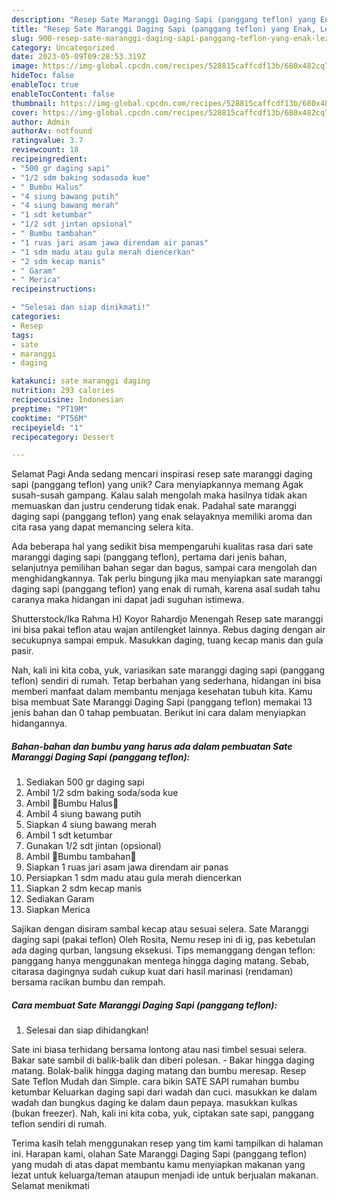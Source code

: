 ```yaml
---
description: "Resep Sate Maranggi Daging Sapi (panggang teflon) yang Enak, Lezat"
title: "Resep Sate Maranggi Daging Sapi (panggang teflon) yang Enak, Lezat"
slug: 900-resep-sate-maranggi-daging-sapi-panggang-teflon-yang-enak-lezat
category: Uncategorized
date: 2023-05-09T09:28:53.319Z
image: https://img-global.cpcdn.com/recipes/528815caffcdf13b/680x482cq70/sate-maranggi-daging-sapi-panggang-teflon-foto-resep-utama.jpg
hideToc: false
enableToc: true
enableTocContent: false
thumbnail: https://img-global.cpcdn.com/recipes/528815caffcdf13b/680x482cq70/sate-maranggi-daging-sapi-panggang-teflon-foto-resep-utama.jpg
cover: https://img-global.cpcdn.com/recipes/528815caffcdf13b/680x482cq70/sate-maranggi-daging-sapi-panggang-teflon-foto-resep-utama.jpg
author: Admin
authorAv: notfound
ratingvalue: 3.7
reviewcount: 18
recipeingredient:
- "500 gr daging sapi"
- "1/2 sdm baking sodasoda kue"
- " Bumbu Halus"
- "4 siung bawang putih"
- "4 siung bawang merah"
- "1 sdt ketumbar"
- "1/2 sdt jintan opsional"
- " Bumbu tambahan"
- "1 ruas jari asam jawa direndam air panas"
- "1 sdm madu atau gula merah diencerkan"
- "2 sdm kecap manis"
- " Garam"
- " Merica"
recipeinstructions:

- "Selesai dan siap dinikmati!"
categories:
- Resep
tags:
- sate
- maranggi
- daging

katakunci: sate maranggi daging 
nutrition: 293 calories
recipecuisine: Indonesian
preptime: "PT19M"
cooktime: "PT56M"
recipeyield: "1"
recipecategory: Dessert

---
```



Selamat Pagi Anda sedang mencari inspirasi resep sate maranggi daging sapi (panggang teflon) yang unik? Cara menyiapkannya memang Agak susah-susah gampang. Kalau salah mengolah maka hasilnya tidak akan memuaskan dan justru cenderung tidak enak. Padahal sate maranggi daging sapi (panggang teflon) yang enak selayaknya memiliki aroma dan cita rasa yang dapat memancing selera kita.


Ada beberapa hal yang sedikit bisa mempengaruhi kualitas rasa dari sate maranggi daging sapi (panggang teflon), pertama dari jenis bahan, selanjutnya pemilihan bahan segar dan bagus, sampai cara mengolah dan menghidangkannya. Tak perlu bingung jika mau menyiapkan sate maranggi daging sapi (panggang teflon) yang enak di rumah, karena asal sudah tahu caranya maka hidangan ini dapat jadi suguhan istimewa.

Shutterstock/Ika Rahma H) Koyor Rahardjo Menengah Resep sate maranggi ini bisa pakai teflon atau wajan antilengket lainnya. Rebus daging dengan air secukupnya sampai empuk. Masukkan daging, tuang kecap manis dan gula pasir.


Nah, kali ini kita coba, yuk, variasikan sate maranggi daging sapi (panggang teflon) sendiri di rumah. Tetap berbahan yang sederhana, hidangan ini bisa memberi manfaat dalam membantu menjaga kesehatan tubuh kita. Kamu bisa membuat Sate Maranggi Daging Sapi (panggang teflon) memakai 13 jenis bahan dan 0 tahap pembuatan. Berikut ini cara dalam menyiapkan hidangannya.

<!--inarticleads1-->

##### Bahan-bahan dan bumbu yang harus ada dalam pembuatan Sate Maranggi Daging Sapi (panggang teflon):

1. Sediakan 500 gr daging sapi
1. Ambil 1/2 sdm baking soda/soda kue
1. Ambil  🍢Bumbu Halus🍢
1. Ambil 4 siung bawang putih
1. Siapkan 4 siung bawang merah
1. Ambil 1 sdt ketumbar
1. Gunakan 1/2 sdt jintan (opsional)
1. Ambil  🍢Bumbu tambahan🍢
1. Siapkan 1 ruas jari asam jawa direndam air panas
1. Persiapkan 1 sdm madu atau gula merah diencerkan
1. Siapkan 2 sdm kecap manis
1. Sediakan  Garam
1. Siapkan  Merica


Sajikan dengan disiram sambal kecap atau sesuai selera. Sate Maranggi daging sapi (pakai teflon) Oleh Rosita, Nemu resep ini di ig, pas kebetulan ada daging qurban, langsung eksekusi. Tips memanggang dengan teflon: panggang hanya menggunakan mentega hingga daging matang. Sebab, citarasa dagingnya sudah cukup kuat dari hasil marinasi (rendaman) bersama racikan bumbu dan rempah. 

<!--inarticleads2-->

##### Cara membuat Sate Maranggi Daging Sapi (panggang teflon):


1. Selesai dan siap dihidangkan!

Sate ini biasa terhidang bersama lontong atau nasi timbel sesuai selera. Bakar sate sambil di balik-balik dan diberi polesan. - Bakar hingga daging matang. Bolak-balik hingga daging matang dan bumbu meresap. Resep Sate Teflon Mudah dan Simple. cara bikin SATE SAPI rumahan bumbu ketumbar Keluarkan daging sapi dari wadah dan cuci. masukkan ke dalam wadah dan bungkus daging ke dalam daun pepaya. masukkan kulkas (bukan freezer). Nah, kali ini kita coba, yuk, ciptakan sate sapi, panggang teflon sendiri di rumah. 

Terima kasih telah menggunakan resep yang tim kami tampilkan di halaman ini. Harapan kami, olahan Sate Maranggi Daging Sapi (panggang teflon) yang mudah di atas dapat membantu kamu menyiapkan makanan yang lezat untuk keluarga/teman ataupun menjadi ide untuk berjualan makanan. Selamat menikmati
